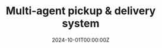 ---
title: Multi-agent pickup & delivery system
summary: Task assignment, MAPF, robust execution & replanning
tags:
  - Multi agent
date: '2024-10-01T00:00:00Z'

# Optional external URL for project (replaces project detail page).
# external_link: ''

image:
  caption: Multi agents
  focal_point: Smart

# links:
#   - icon: twitter
#     icon_pack: fab
#     name: Follow
#     url: https://twitter.com/georgecushen
#url_code: ''
# links:
# - name: arXiv
#   url: https://arxiv.org/abs/2311.02957
# url_pdf: 'https://arxiv.org/pdf/2311.02957.pdf'
#url_slides: ''
# url_video: 'https://youtu.be/ZvOuJ3Kb-jg' 

# Slides (optional).
#   Associate this project with Markdown slides.
#   Simply enter your slide deck's filename without extension.
#   E.g. `slides = "example-slides"` references `content/slides/example-slides.md`.
#   Otherwise, set `slides = ""`.
#slides: example
---